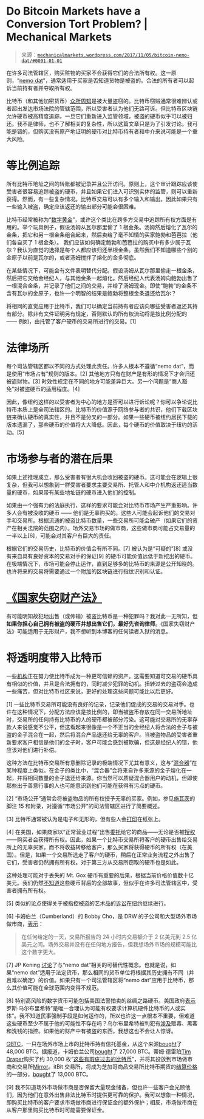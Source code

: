 <!--yml

类别: 未分类

date: 2024-05-18 06:38:05

-->

# Do Bitcoin Markets have a Conversion Tort Problem? | Mechanical Markets

> 来源：[`mechanicalmarkets.wordpress.com/2017/11/05/bitcoin-nemo-dat/#0001-01-01`](https://mechanicalmarkets.wordpress.com/2017/11/05/bitcoin-nemo-dat/#0001-01-01)

在许多司法管辖区，购买赃物的买家不会获得它们的合法所有权。这一原则，“[nemo dat](https://www.artsy.net/article/artsy-editorial-how-not-to-sell-stolen-art)”，通常适用于买家是否知道货物是被盗的。合法的所有者可以起诉当前持有者并夺取所有权。

比特币（和其他加密货币）[众所周知](https://www.theguardian.com/technology/2014/mar/18/history-of-bitcoin-hacks-alternative-currency)是被大量盗窃的。比特币窃贼通常很难辨认或者超出发达市场法院的管辖范围，所以受害者认为他们无路可诉。但比特币区块链允许硬币被高精度追踪，一旦它们重新进入监管领域，被盗的硬币似乎可以被归还。我不是律师，也不了解相关的复杂性，所以这篇文章只是为了引发讨论。我可能是错的，但购买没有原产地证明的硬币对比特币持有者和中介来说可能是一个重大风险。

# 等比例追踪

所有比特币地址之间的转账都被记录并且公开访问。原则上，这个审计跟踪应该使受害者很容易追踪被盗的硬币，并且如果它们进入可识别实体的监管，则可以重新获得。然而，有一些复杂情况。比特币交易可以有多个输入和输出，因此如果只有一些输入被盗，确定应该返还的输出部分可能会很困难。

比特币经常被称为“[数字黄金](https://www.theverge.com/2015/6/10/8751933/the-shy-college-student-who-helped-build-bitcoin-into-a-global)”，或许这个类比在跨多方交易中追踪所有权方面是有用的。举个玩具例子，假设汤姆从瓦尔那里偷了 1 根金条。汤姆然后熔化了瓦尔的金条，把它和另一根金条组合起来，然后卖给了毫不知情的买家鲍勃和芭芭拉（他们各自买了 1 根金条）。 我们应该如何确定鲍勃和芭芭拉的购买中有多少属于瓦尔？我认为直觉的选择是每个人都应该归还半根金条。虽然我们不知道哪些个别的金原子以前是瓦尔的，或者汤姆搅拌了熔化的金多彻底。

在某些情况下，可能会有文件表明替代分配。假设汤姆从瓦尔那里偷走一根金条，然后把它交给金经纪人，与其他金条一起熔化。然后经纪人代表汤姆向鲍勃出售了一根混合金条，并记录了他们之间的交易，并给了汤姆现金。即使“鲍勃”的金条不含有瓦尔的金原子，也许一个明智的结果是鲍勃将整根金条退还给瓦尔？

将相同的直觉应用于比特币，我们可以确定当前持有者应该向哪些受害者返还其持有部分。除非有文件证明另有规定，否则默认的所有权流动将是按比例分配的 —— 例如，由托管了客户硬币的交易所进行的交易。[1]

# 法律场所

每个司法管辖区都以不同的方式处理此责任。许多人根本不遵循“nemo dat”，而是使用“市场占有”规则的版本。[2] 其他地方只有在财产是有形的情况下才会归还被盗财物。[3] 时效性规定在不同的地方可能差异巨大。另一个问题是“商人豁免”对被盗硬币的适用程度。[4]

因此，像纽约这样的以受害者为中心的地方是否可以进行诉讼呢？你可以争论说比特币本质上是全司法辖区的。比特币的价值源于网络参与者的共识，他们下载区块链来确认硬币的真实性，并且不是分叉的一部分。如果一些硬币被纽约居民下载的版本遗漏了，那些硬币的价值将大大降低。因此，每个硬币的价值取决于纽约的活动。[5]

# 市场参与者的潜在后果

如果上述推理成立，那么受害者有很大机会收回被盗的硬币。这可能会在逻辑上很复杂，但我可以想象到一群受害者要求主要交易所、托管人和中介机构返还适当数量的硬币，如果带有某些地址链的硬币进入他们的控制。

如果由一个强有力的法庭执行，这样的要求可能会对比特币市场产生严重影响。许多人会有被没收的硬币 —— 他们是无辜购买的。这些人可能会起诉他们的交易对手和交易所。根据流通的被盗比特币数量，一些交易所可能会破产（如果它们的资产在相关法院的范围之内）。场外交易市场的做市商，这些做市商可能占交易量的一半以上[6]，可能会对其客户有巨大的责任。

根据它们的交易历史，比特币的价值会有所不同。[7] 被认为是“可疑的”[8] 或没有来自具有良好资本的交易对手的保证[9] 的硬币可能价值远低于新挖出的硬币。在极端情况下，市场可能会停止运作，直到足够多的比特币的来源是公开知晓的。也许将来的交易将需要通过一个附加的区块链进行指纹识别和认证。

# [《国家失窃财产法》](https://zh.wikipedia.org/wiki/%E5%9C%8B%E5%AE%B6%E5%A4%B1%E7%AA%83%E8%B2%A1%E7%94%A2%E6%B3%95)

有可能明知故犯地出售（或传输）被盗比特币是一种犯罪吗？我对此一无所知，但**如果你担心自己拥有被盗的硬币并想出售它们，最好先咨询律师**。《国家失窃财产法》可能适用于无形财产，我不想听到本博客的任何读者入狱的消息。

# 将透明度带入比特币

一些[机构](https://www.bloomberg.com/news/articles/2017-10-31/cme-group-world-s-biggest-exchange-plans-bitcoin-futures)正在努力使比特币成为一种更可信赖的资产。这需要知道可交易的硬币具有相似的价值，并且是合法拥有的，同时减少犯罪的动机。扭转过去的盗窃会造成一些痛苦，但对比特币社区来说，更好的处理这些问题可能比以后更好。

[1] 一些比特币交易所可能没有良好的记录，记录他们促成的交易的交易对手。也许在这种情况下，分配方法应该是按比例的，即当被盗币存放在同一交易所地址时，交易所的任何持有比特币的人的硬币都被部分污染。这可能对交易所的无辜存款人来说感觉不公平，但这看起来很像是一个不正当的金经纪人将合法的金子与被盗的金子混合在一起，然后将混合产品退还给无辜的客户。当被盗物品的受害者重新要求客户相信是他们的金子时，客户可能会感到被欺骗，但这是经纪人的错，他应该对他们进行补偿。

这种方法在比特币交易所有意删除记录的极端情况下尤其有意义，这与“[混合器](https://zh.wikipedia.org/wiki/%E6%AF%94%E7%89%B9%E5%B9%A3%E6%B7%B7%E5%90%88%E5%99%A8)”在某种程度上类似。在金子的类比中，“混合器”会将来自许多来源的金子熔化在一起，并将相同数量的金子退还给来源。你当然可以质疑混合器用户的动机，但即使那些出于善意行事的人也可能意识到他们可能在获得有污点的硬币。

[2] “市场公开”通常会将被盗物品的所有权授予无辜的买家。例如，参见[施瓦茨](http://digitalcommons.law.yale.edu/fss_papers/4166/)的脚注 15 和附录，对遵循“市场公开”的司法管辖区进行了简要概述。

[3] 比特币通常被认为是电子和无形的，但有些人会[打印](https://en.bitcoin.it/wiki/Ways_to_store_Bitcoins#On_a_paper_wallet_or_bank_card)在纸张上。

[4] 在美国，如果商家以“正常营业过程”出售[委托](https://www.law.cornell.edu/ucc/2/2-403)给它的商品——无论是否被[授权](http://www.artnet.com/magazineus/news/spencer/spencers-art-law-journal12-30-10.asp)——购买者会获得所有权。因此，如果一个比特币交易所将客户的硬币出售给交易所上的无辜买家，而不将收益转移给客户，那么买家将获得硬币的所有权（在美国）。但是，如果一个交易所逃走了客户的硬币，稍后在正常业务流程之外出售了它们，受害者仍然拥有所有权。对于第三方从交易所窃取的硬币也是如此。

这种处理可能对于丢失的 Mt. Gox 硬币有重要的后果，根据当前价格价值数十亿美元。我们仍然[不知道](https://www.japantimes.co.jp/news/2017/08/05/national/media-national/bitcoin-exchange-operator-arrested-amid-new-questions-mt-gox-theft/)这些硬币背后的全部故事，但似乎在许多司法管辖区中，受害者拥有所有权。

[5] 类似的论点使得关于被指控被盗的艺术品的[诉讼](https://www.lexology.com/library/detail.aspx?g=77fd26d2-6791-4bab-abd1-3c85bfd35eaf)在纽约继续进行。

[6] 卡姆伯兰（Cumberland）的 Bobby Cho，是 DRW 的子公司和大型场外市场做市商，[表示](https://marketvoice.fia.org/node/2843)：

> 在任何给定的一天，交易所报告的 24 小时内交易额介于 2 亿美元到 2.5 亿美元之间。场外交易并没有在任何地方报告，但我想场外市场的规模可能比这个数字更大。

[7] JP Koning [讨论](http://jpkoning.blogspot.com/2016/01/what-makes-money-special-lawyers.html)了与“nemo dat”相关的可替代性概念。也就是说，如果“nemo dat”适用于法定货币，那么相同的货币单位将根据其历史拥有不同（并且难以确定）的价值。如果只有一个司法管辖区将“nemo dat”应用于比特币，那么其价值可能在全球范围内变得不规范。

[8] 特别高风险的数字货币可能包括美国法警拍卖的丝绸之路硬币。美国政府[表示](https://www.usmarshals.gov/assets/2015/dpr-february-auction/sale-order.pdf)罗斯·乌尔布里希特“是唯一合理认为可能有权要求计算机硬件比特币的人或实体”。我不知道民事强制手段是如何运作的，所以也许这一点根本不重要，但难道这些硬币至少不属于他的可能性不存在吗？乌尔布里希特被判犯有[涉及](https://www.justice.gov/usao-sdny/pr/ross-ulbricht-aka-dread-pirate-roberts-sentenced-manhattan-federal-court-life-prison)贩毒、黑客和洗钱的指控。如果他的财产中有被盗的东西，我想这也不会让人惊讶。

[GBTC](http://www.otcmarkets.com/stock/GBTC/profile)，一只在场外市场上市的比特币持有信托基金，从这个来源[bought](https://www.coindesk.com/bitcoin-investment-trust-wins-48000-btc-us-marshals-bitcoin-auction/)了 48,000 BTC。据报道，卡姆伯兰公司[bought](https://www.coindesk.com/secretive-mining-firm-revealed-as-possible-us-marshals-auction-winner/)了 27,000 BTC。蒂姆·德雷珀[Tim Draper](http://www.reuters.com/article/us-usa-bitcoin/venture-capitalist-draper-wins-u-s-bitcoin-auction-idUSKBN0F719920140702)购买了约 30,000 枚“[这些有瑕疵过去的比特币](https://medium.com/@TimDraper/i-will-do-everything-in-my-power-to-drive-build-and-pursue-progress-and-change-73c6b0412114)”，并将其投放到市场做市商和交易所[Mirror](https://www.coindesk.com/vaurum-rebrands-mirror/)。itBit 交易所，将成为芝加哥商品交易所比特币期货的[结算价格](http://www.cmegroup.com/trading/cf-bitcoin-reference-rate.html)的一部分，[bought](https://www.coindesk.com/us-marshals-auction-winner-announcement-delay/)了 13,000 BTC。

[9] 我不知道场外市场做市商是否保留大量现金储备，但也许一些客户会光顾他们，因为他们在意外出售非法比特币时提供更可靠的保护。我可以想象一种情况，即购买比特币的客户要求市场做市商进行保证金的额外保护；相反，市场做市商在从客户那里购买比特币时可能需要保证金。
